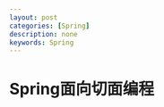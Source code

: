```yaml
---
layout: post
categories: [Spring]
description: none
keywords: Spring
---
```

# Spring面向切面编程












